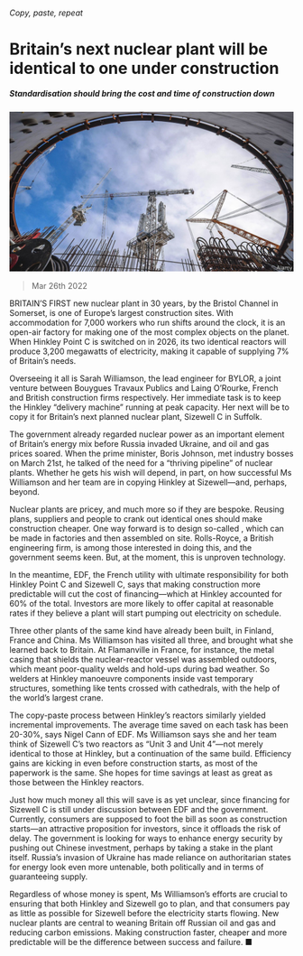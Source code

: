 ###### Copy, paste, repeat

# Britain’s next nuclear plant will be identical to one under construction 

##### Standardisation should bring the cost and time of construction down 

![image](images/20220326_BRP001_0.jpg) 

> Mar 26th 2022 

BRITAIN’S FIRST new nuclear plant in 30 years, by the Bristol Channel in Somerset, is one of Europe’s largest construction sites. With accommodation for 7,000 workers who run shifts around the clock, it is an open-air factory for making one of the most complex objects on the planet. When Hinkley Point C is switched on in 2026, its two identical reactors will produce 3,200 megawatts of electricity, making it capable of supplying 7% of Britain’s needs.

Overseeing it all is Sarah Williamson, the lead engineer for BYLOR, a joint venture between Bouygues Travaux Publics and Laing O’Rourke, French and British construction firms respectively. Her immediate task is to keep the Hinkley “delivery machine” running at peak capacity. Her next will be to copy it for Britain’s next planned nuclear plant, Sizewell C in Suffolk.


The government already regarded nuclear power as an important element of Britain’s energy mix before Russia invaded Ukraine, and oil and gas prices soared. When the prime minister, Boris Johnson, met industry bosses on March 21st, he talked of the need for a “thriving pipeline” of nuclear plants. Whether he gets his wish will depend, in part, on how successful Ms Williamson and her team are in copying Hinkley at Sizewell—and, perhaps, beyond.

Nuclear plants are pricey, and much more so if they are bespoke. Reusing plans, suppliers and people to crank out identical ones should make construction cheaper. One way forward is to design so-called , which can be made in factories and then assembled on site. Rolls-Royce, a British engineering firm, is among those interested in doing this, and the government seems keen. But, at the moment, this is unproven technology.

In the meantime, EDF, the French utility with ultimate responsibility for both Hinkley Point C and Sizewell C, says that making construction more predictable will cut the cost of financing—which at Hinkley accounted for 60% of the total. Investors are more likely to offer capital at reasonable rates if they believe a plant will start pumping out electricity on schedule.

Three other plants of the same kind have already been built, in Finland, France and China. Ms Williamson has visited all three, and brought what she learned back to Britain. At Flamanville in France, for instance, the metal casing that shields the nuclear-reactor vessel was assembled outdoors, which meant poor-quality welds and hold-ups during bad weather. So welders at Hinkley manoeuvre components inside vast temporary structures, something like tents crossed with cathedrals, with the help of the world’s largest crane.

The copy-paste process between Hinkley’s reactors similarly yielded incremental improvements. The average time saved on each task has been 20-30%, says Nigel Cann of EDF. Ms Williamson says she and her team think of Sizewell C’s two reactors as “Unit 3 and Unit 4”—not merely identical to those at Hinkley, but a continuation of the same build. Efficiency gains are kicking in even before construction starts, as most of the paperwork is the same. She hopes for time savings at least as great as those between the Hinkley reactors.

Just how much money all this will save is as yet unclear, since financing for Sizewell C is still under discussion between EDF and the government. Currently, consumers are supposed to foot the bill as soon as construction starts—an attractive proposition for investors, since it offloads the risk of delay. The government is looking for ways to enhance energy security by pushing out Chinese investment, perhaps by taking a stake in the plant itself. Russia’s invasion of Ukraine has made reliance on authoritarian states for energy look even more untenable, both politically and in terms of guaranteeing supply.

Regardless of whose money is spent, Ms Williamson’s efforts are crucial to ensuring that both Hinkley and Sizewell go to plan, and that consumers pay as little as possible for Sizewell before the electricity starts flowing. New nuclear plants are central to weaning Britain off Russian oil and gas and reducing carbon emissions. Making construction faster, cheaper and more predictable will be the difference between success and failure. ■

